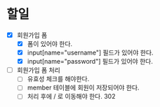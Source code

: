 # 할일
- [x] 회원가입 폼
  - [x] 폼이 있어야 한다.
  - [x] input[name="username"] 필드가 있어야 한다.
  - [x] input[name="password"] 필드가 있어야 한다.
- [ ] 회원가입 폼 처리
  - [ ] 유효성 체크를 해야한다.
  - [ ] member 테이블에 회원이 저장되어야 한다.
  - [ ] 처리 후에 / 로 이동해야 한다. 302